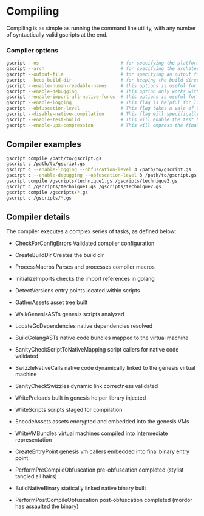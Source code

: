
# Compiling
Compiling is as simple as running the command line utility, with any number of syntactically valid gscripts at the end. 

### Compiler options

```sh
gscript --os                              # for specifying the platform to compile the target binary to
gscript --arch                            # for specifying the archatecture to compile the target binary to
gscript --output-file                     # for specifying an output file to save the final binary as opposed to a temp path
gscript --keep-build-dir                  # for keeping the build directory that contains the intermediate golang to debug any gscript compiler issues
gscript --enable-human-readable-names     # this options is useful for debugging any potential linker issues.
gscript --enable-debugging                # This option only works with obfuscation disabled, it will drop the running vm into an interactive debugger with the fist instance of DebugConsole()
gscript --enable-import-all-native-funcs  # this options is useful for importing and linking all of the golang native libraries for when the user specifies the --enable-debugging option
gscript --enable-logging                  # This flag is helpful for logging all of the console.log() functions output to stdout. Will only work when obfuscation is disabled.
gscript --obfuscation-level               # This flag takes a vale of 0-3 with 0 being the highest level obuscation and 3 being no obfuscation applied to the final binary.
gscript --disable-native-compilation      # This flag will specifically not compile the intermediate representation to a native binary (default is false)
gscript --enable-test-build               # This will enable the test harness in the build - for testing only! (default                        # false)
gscript --enable-upx-compression          # This will ompress the final binary using UPX (default                        # false)
```

## Compiler examples

```sh
gscript compile /path/to/gscript.gs
gscript c /path/to/gscript.gs
gscirpt c --enable-logging --obfuscation-level 3 /path/to/gscript.gs
gscirpt c --enable-debugging --obfuscation-level 3 /path/to/gscript.gs
gscript compile /gscripts/technique1.gs /gscripts/technique2.gs
gscript c /gscripts/technique1.gs /gscripts/technique2.gs
gscript compile /gscripts/*.gs
gscript c /gscripts/*.gs
```

## Compiler details

The compiler executes a complex series of tasks, as defined below:

- CheckForConfigErrors
Validated compiler configuration

- CreateBuildDir
Creates the build dir

- ProcessMacros
Parses and processes compiler macros

- InitializeImports
 checks the import references in golang

- DetectVersions
 entry points located within scripts

- GatherAssets
asset tree built

 - WalkGenesisASTs
genesis scripts analyzed

 - LocateGoDependencies
native dependencies resolved

- BuildGolangASTs
native code bundles mapped to the virtual machine

 - SanityCheckScriptToNativeMapping
script callers for native code validated

- SwizzleNativeCalls
native code dynamically linked to the genesis virtual machine

 - SanityCheckSwizzles
dynamic link correctness validated

- WritePreloads
built in genesis helper library injected

- WriteScripts
scripts staged for compilation

 - EncodeAssets
assets encrypted and embedded into the genesis VMs

- WriteVMBundles
virtual machines compiled into intermediate representation

 - CreateEntryPoint
genesis vm callers embedded into final binary entry point

- PerformPreCompileObfuscation
pre-obfuscation completed (stylist tangled all hairs)

- BuildNativeBinary
statically linked native binary built

- PerformPostCompileObfuscation
post-obfuscation completed (mordor has assaulted the binary)
